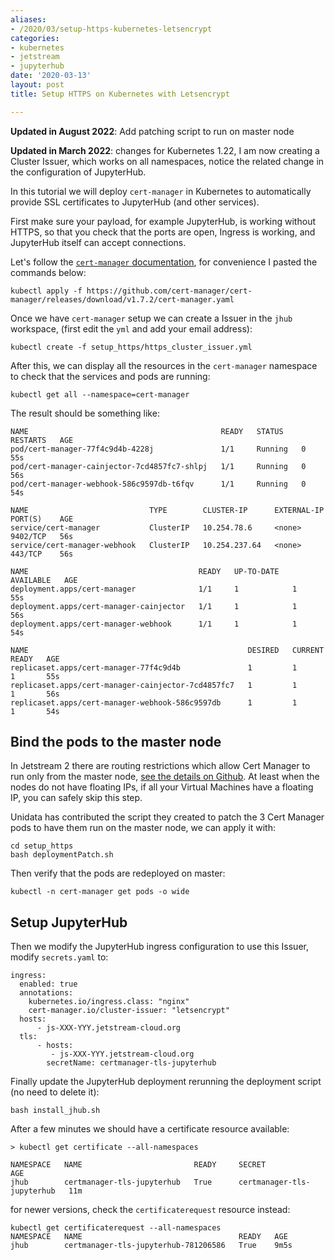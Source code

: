 ```yaml
---
aliases:
- /2020/03/setup-https-kubernetes-letsencrypt
categories:
- kubernetes
- jetstream
- jupyterhub
date: '2020-03-13'
layout: post
title: Setup HTTPS on Kubernetes with Letsencrypt

---
```


**Updated in August 2022**: Add patching script to run on master node

**Updated in March 2022**: changes for Kubernetes 1.22, I am now creating a Cluster Issuer, which works on all namespaces, notice the related change in the configuration of JupyterHub.

In this tutorial we will deploy `cert-manager` in Kubernetes to automatically provide SSL certificates to JupyterHub (and other services).

First make sure your payload, for example JupyterHub, is working without HTTPS, so that you check that the ports are open, Ingress is working, and JupyterHub itself can accept connections.

Let's follow the [`cert-manager` documentation](https://cert-manager.io/docs/installation/kubernetes/), for convenience I pasted the commands below:

    kubectl apply -f https://github.com/cert-manager/cert-manager/releases/download/v1.7.2/cert-manager.yaml


Once we have `cert-manager` setup we can create a Issuer in the `jhub` workspace,
(first edit the `yml` and add your email address):

    kubectl create -f setup_https/https_cluster_issuer.yml

After this, we can display all the resources in the `cert-manager` namespace to
check that the services and pods are running:

    kubectl get all --namespace=cert-manager

The result should be something like:

```
NAME                                           READY   STATUS    RESTARTS   AGE
pod/cert-manager-77f4c9d4b-4228j               1/1     Running   0          55s
pod/cert-manager-cainjector-7cd4857fc7-shlpj   1/1     Running   0          56s
pod/cert-manager-webhook-586c9597db-t6fqv      1/1     Running   0          54s

NAME                           TYPE        CLUSTER-IP      EXTERNAL-IP   PORT(S)    AGE
service/cert-manager           ClusterIP   10.254.78.6     <none>        9402/TCP   56s
service/cert-manager-webhook   ClusterIP   10.254.237.64   <none>        443/TCP    56s

NAME                                      READY   UP-TO-DATE   AVAILABLE   AGE
deployment.apps/cert-manager              1/1     1            1           55s
deployment.apps/cert-manager-cainjector   1/1     1            1           56s
deployment.apps/cert-manager-webhook      1/1     1            1           54s
                                                                                                                                     NAME                                                 DESIRED   CURRENT   READY   AGE
replicaset.apps/cert-manager-77f4c9d4b               1         1         1       55s
replicaset.apps/cert-manager-cainjector-7cd4857fc7   1         1         1       56s                                                 replicaset.apps/cert-manager-webhook-586c9597db      1         1         1       54s
```

## Bind the pods to the master node

In Jetstream 2 there are routing restrictions which allow Cert Manager to run only from the master node, [see the details on Github](https://github.com/zonca/jupyterhub-deploy-kubernetes-jetstream/issues/52). At least when the nodes do not have floating IPs, if all your Virtual Machines have a floating IP, you can safely skip this step.

Unidata has contributed the script they created to patch the 3 Cert Manager pods to have them run on the master node, we can apply it with:

    cd setup_https
    bash deploymentPatch.sh

Then verify that the pods are redeployed on master:

    kubectl -n cert-manager get pods -o wide

## Setup JupyterHub

Then we modify the JupyterHub ingress configuration to use this Issuer,
modify `secrets.yaml` to:

```
ingress:
  enabled: true
  annotations:
    kubernetes.io/ingress.class: "nginx"
    cert-manager.io/cluster-issuer: "letsencrypt"
  hosts:
      - js-XXX-YYY.jetstream-cloud.org
  tls:
      - hosts:
         - js-XXX-YYY.jetstream-cloud.org
        secretName: certmanager-tls-jupyterhub
```

Finally update the JupyterHub deployment rerunning the deployment script (no need to delete it):

    bash install_jhub.sh

After a few minutes we should have a certificate resource available:

```
> kubectl get certificate --all-namespaces

NAMESPACE   NAME                         READY     SECRET                       AGE
jhub        certmanager-tls-jupyterhub   True      certmanager-tls-jupyterhub   11m
```

for newer versions, check the `certificaterequest` resource instead:

```
kubectl get certificaterequest --all-namespaces
NAMESPACE   NAME                                   READY   AGE
jhub        certmanager-tls-jupyterhub-781206586   True    9m5s
```
